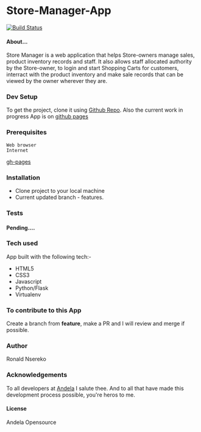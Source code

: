 # Store-Manager-App

[![Build Status](https://travis-ci.org/codjoero/Userprofile.svg?branch=user-register-160784779)](https://travis-ci.org/codjoero/Userprofile)
#### About...

Store Manager is a web application that helps Store-owners manage sales, product inventory records and staff.
It also allows staff allocated authority by the Store-owner, to login and start Shopping Carts for customers, interract with the product inventory and make sale records that can be viewed by the owner wherever they are.
### Dev Setup
To get the project, clone it using [Github Repo](https://github.com/codjoero/Store-Manager-App). Also the current work in progress App is on [github pages](https://codjoero.github.io/Store-Manager-App/)

### Prerequisites

    Web browser
    Internet

[gh-pages](https://codjoero.github.io/Store-Manager-App/)
### Installation
   * Clone project to your local machine
   * Current updated branch - features.

### Tests
#### Pending....

### Tech used 
App built with the following tech:-
   * HTML5 
   * CSS3
   * Javascript
   * Python/Flask
   * Virtualenv

### To contribute to this App
Create a branch from **feature**, make a PR and I will review and merge if possible.
### Author
Ronald Nsereko
### Acknowledgements
To all developers at [Andela](https://andela.com) I salute thee. And to all that have made this development process possible, you're heros to me.

#### License
Andela Opensource
